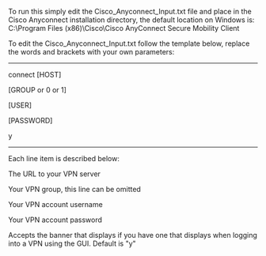 To run this simply edit the Cisco_Anyconnect_Input.txt file and place in the Cisco Anyconnect installation directory, the default location on Windows is:
C:\Program Files (x86)\Cisco\Cisco AnyConnect Secure Mobility Client

To edit the Cisco_Anyconnect_Input.txt follow the template below, replace the words and brackets with your own parameters:

----

connect [HOST]

[GROUP or 0 or 1]

[USER]

[PASSWORD]

y

----
Each line item is described below:

The URL to your VPN server

Your VPN group, this line can be omitted

Your VPN account username

Your VPN account password

Accepts the banner that displays if you have one that displays when logging into a VPN using the GUI. Default is "y"
